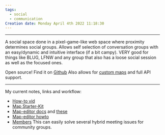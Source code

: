```yaml
---
tags:
  - social
  - communication
Creation date: Monday April 4th 2022 11:18:30
---
```

---

A social space done in a pixel-game-like web space where proximity determines social groups. Allows self selection of conversation groups with an easy/dynamic and intuitive interface (if a bit campy).  VERY good for things like BLUG, LFNW and any group that also has a loose social session as well as the focused ones.

Open source!  Find it on [Github](https://github.com/workadventure/workadventure)  Also allows for [custom maps](https://github.com/workadventure/map-starter-kit) and full API support.

---
My current notes, links and workflow:
- [How-to vid](https://www.youtube.com/watch?v=Yx6xSptPA5U&t=1878s)
- [Map Starter-Kit](https://github.com/workadventure/map-starter-kit)
- [Map-editor docs](https://doc.mapeditor.org/en/stable/manual/introduction/) and [these](https://docs.workadventu.re/map-building/tiled-editor/)
- [Map-editor howto](https://www.youtube.com/watch?v=ZwaomOYGuYo)
- [Members](https://docs.workadventu.re/admin/members)
This can easily solve several hybrid meeting issues for community groups.
